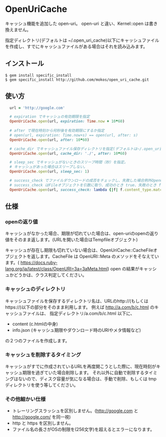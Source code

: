# OpenUriCache

キャッシュ機能を追加した open-uri。
open-uri と違い、Kernel::open は書き換えません。

指定ディレクトリ(デフォルトは ~/.open_uri_cache)以下にキャッシュファイルを作成し、すでにキャッシュファイルがある場合はそれを読み込みます。

## インストール

    $ gem install specific_install
    $ gem specific_install http://github.com/mokos/open_uri_cache.git


## 使い方
```ruby
  url = 'http://google.com'

  # expiration でキャッシュの有効期限を指定
  OpenUriCache.open(url, expiration: Time.now + 10*60)
  
  # after で現在時刻から何秒後を有効期限にするか指定
  # open(url, expiration: Time.now+s) == open(url, after: s)
  OpenUriCache.open(url, after: 10*60)

  # cache_dir でキャッシュファイル保存ディレクトリを指定(デフォルトは~/.open_uri_cache)
  OpenUriCache.open(url, cache_dir: './', after: 10*60)

  # sleep_sec でキャッシュがないときのスリープ時間（秒）を指定。
  # キャッシュがあった場合はスリープしない。
  OpenUriCache.open(url, sleep_sec: 1)

  # success_check でファイルダウンロードの成否をチェックし、失敗した場合例外OpenUriCache::SuccessCheckErrorを返してキャッシュを保存しない。
  # success_check はFileオブジェクトを引数に取り、成功のとき true、失敗のとき false を返す関数オブジェクト
  OpenUriCache.open(url, success_check: lambda {|f| f.content_type.match('text/html'))
```

## 仕様

### openの返り値
キャッシュがなかった場合、期限が切れていた場合は、open-uriのopenの返り値をそのまま返します。(URLを開いた場合はTempfileオブジェクト)

キャッシュが存在し期限も切れていない場合は、OpenUriCache::CacheFileオブジェクトを返します。CacheFile は OpenURI::Meta のメソッドをそなえています。(
https://docs.ruby-lang.org/ja/latest/class/OpenURI=3a=3aMeta.html)
open の結果がキャッシュかどうかは、クラス判定してください。

### キャッシュのディレクトリ
キャッシュファイルを保存するディレクトリ名は、URLのhttp://(もしくはhttps://)以下の部分をそのまま利用します。
例えば http://a.com/b/c.html のキャッシュファイルは、 指定ディレクトリ/a.com/b/c.html 以下に、

- content    (c.htmlの中身)
- info.json  (キャッシュ期限やダウンロード時のURIやメタ情報など)

の２つのファイルを作成します。

### キャッシュを削除するタイミング
キャッシュがすでに作成されているURLを再度開こうとした際に、現在時刻がキャッシュ期限を過ぎていた場合削除します。
それ以外に自動で削除するタイミングはないので、ディスク容量が気になる場合は、手動で削除、もしくは tmp ディレクトリを使う等してください。

### その他細かい仕様
- トレーリングスラッシュを区別しません。(http://google.com と http://google.com/ を同一視)
- http と https を区別しません。
- ファイル名の長さがOSの制限を(256文字)を超えるとエラーになります。

